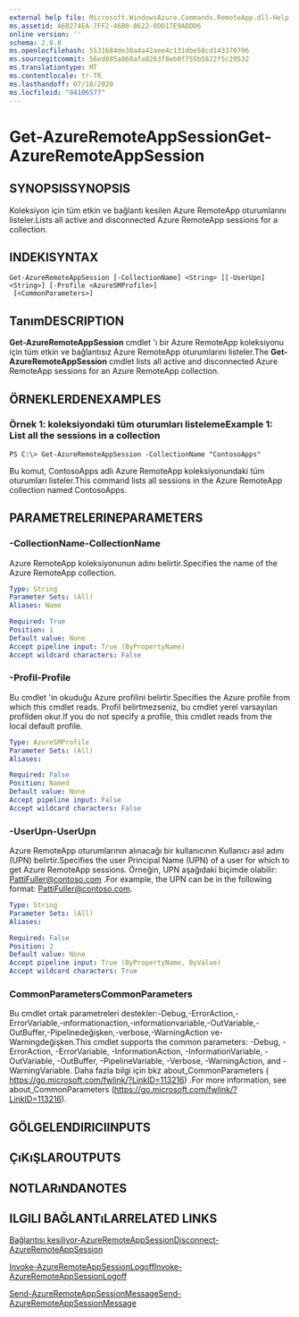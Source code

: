 ```yaml
---
external help file: Microsoft.WindowsAzure.Commands.RemoteApp.dll-Help.xml
ms.assetid: A6B274EA-7FF2-46B0-8622-0DD17E9ADDD6
online version: ''
schema: 2.0.0
ms.openlocfilehash: 5531684de38a4a42aee4c131dbe58cd143370796
ms.sourcegitcommit: 56ed085a868afa8263f8eb0f755b5822f5c29532
ms.translationtype: MT
ms.contentlocale: tr-TR
ms.lasthandoff: 07/18/2020
ms.locfileid: "94106577"
---
```

# <span data-ttu-id="3e54b-101">Get-AzureRemoteAppSession</span><span class="sxs-lookup"><span data-stu-id="3e54b-101">Get-AzureRemoteAppSession</span></span>

## <span data-ttu-id="3e54b-102">SYNOPSIS</span><span class="sxs-lookup"><span data-stu-id="3e54b-102">SYNOPSIS</span></span>
<span data-ttu-id="3e54b-103">Koleksiyon için tüm etkin ve bağlantı kesilen Azure RemoteApp oturumlarını listeler.</span><span class="sxs-lookup"><span data-stu-id="3e54b-103">Lists all active and disconnected Azure RemoteApp sessions for a collection.</span></span>

## <span data-ttu-id="3e54b-104">INDEKI</span><span class="sxs-lookup"><span data-stu-id="3e54b-104">SYNTAX</span></span>

```
Get-AzureRemoteAppSession [-CollectionName] <String> [[-UserUpn] <String>] [-Profile <AzureSMProfile>]
 [<CommonParameters>]
```

## <span data-ttu-id="3e54b-105">Tanım</span><span class="sxs-lookup"><span data-stu-id="3e54b-105">DESCRIPTION</span></span>
<span data-ttu-id="3e54b-106">**Get-AzureRemoteAppSession** cmdlet 'ı bir Azure RemoteApp koleksiyonu için tüm etkin ve bağlantısız Azure RemoteApp oturumlarını listeler.</span><span class="sxs-lookup"><span data-stu-id="3e54b-106">The **Get-AzureRemoteAppSession** cmdlet lists all active and disconnected Azure RemoteApp sessions for an Azure RemoteApp collection.</span></span>

## <span data-ttu-id="3e54b-107">ÖRNEKLERDEN</span><span class="sxs-lookup"><span data-stu-id="3e54b-107">EXAMPLES</span></span>

### <span data-ttu-id="3e54b-108">Örnek 1: koleksiyondaki tüm oturumları listeleme</span><span class="sxs-lookup"><span data-stu-id="3e54b-108">Example 1: List all the sessions in a collection</span></span>
```
PS C:\> Get-AzureRemoteAppSession -CollectionName "ContosoApps"
```

<span data-ttu-id="3e54b-109">Bu komut, ContosoApps adlı Azure RemoteApp koleksiyonundaki tüm oturumları listeler.</span><span class="sxs-lookup"><span data-stu-id="3e54b-109">This command lists all sessions in the Azure RemoteApp collection named ContosoApps.</span></span>

## <span data-ttu-id="3e54b-110">PARAMETRELERINE</span><span class="sxs-lookup"><span data-stu-id="3e54b-110">PARAMETERS</span></span>

### <span data-ttu-id="3e54b-111">-CollectionName</span><span class="sxs-lookup"><span data-stu-id="3e54b-111">-CollectionName</span></span>
<span data-ttu-id="3e54b-112">Azure RemoteApp koleksiyonunun adını belirtir.</span><span class="sxs-lookup"><span data-stu-id="3e54b-112">Specifies the name of the Azure RemoteApp collection.</span></span>

```yaml
Type: String
Parameter Sets: (All)
Aliases: Name

Required: True
Position: 1
Default value: None
Accept pipeline input: True (ByPropertyName)
Accept wildcard characters: False
```

### <span data-ttu-id="3e54b-113">-Profil</span><span class="sxs-lookup"><span data-stu-id="3e54b-113">-Profile</span></span>
<span data-ttu-id="3e54b-114">Bu cmdlet 'in okuduğu Azure profilini belirtir.</span><span class="sxs-lookup"><span data-stu-id="3e54b-114">Specifies the Azure profile from which this cmdlet reads.</span></span>
<span data-ttu-id="3e54b-115">Profil belirtmezseniz, bu cmdlet yerel varsayılan profilden okur.</span><span class="sxs-lookup"><span data-stu-id="3e54b-115">If you do not specify a profile, this cmdlet reads from the local default profile.</span></span>

```yaml
Type: AzureSMProfile
Parameter Sets: (All)
Aliases: 

Required: False
Position: Named
Default value: None
Accept pipeline input: False
Accept wildcard characters: False
```

### <span data-ttu-id="3e54b-116">-UserUpn</span><span class="sxs-lookup"><span data-stu-id="3e54b-116">-UserUpn</span></span>
<span data-ttu-id="3e54b-117">Azure RemoteApp oturumlarının alınacağı bir kullanıcının Kullanıcı asıl adını (UPN) belirtir.</span><span class="sxs-lookup"><span data-stu-id="3e54b-117">Specifies the user Principal Name (UPN) of a user for which to get Azure RemoteApp sessions.</span></span>
<span data-ttu-id="3e54b-118">Örneğin, UPN aşağıdaki biçimde olabilir: PattiFuller@contoso.com .</span><span class="sxs-lookup"><span data-stu-id="3e54b-118">For example, the UPN can be in the following format: PattiFuller@contoso.com.</span></span>

```yaml
Type: String
Parameter Sets: (All)
Aliases: 

Required: False
Position: 2
Default value: None
Accept pipeline input: True (ByPropertyName, ByValue)
Accept wildcard characters: True
```

### <span data-ttu-id="3e54b-119">CommonParameters</span><span class="sxs-lookup"><span data-stu-id="3e54b-119">CommonParameters</span></span>
<span data-ttu-id="3e54b-120">Bu cmdlet ortak parametreleri destekler:-Debug,-ErrorAction,-ErrorVariable,-ınformationaction,-ınformationvariable,-OutVariable,-OutBuffer,-Pipelinedeğişken,-verbose,-WarningAction ve-Warningdeğişken.</span><span class="sxs-lookup"><span data-stu-id="3e54b-120">This cmdlet supports the common parameters: -Debug, -ErrorAction, -ErrorVariable, -InformationAction, -InformationVariable, -OutVariable, -OutBuffer, -PipelineVariable, -Verbose, -WarningAction, and -WarningVariable.</span></span> <span data-ttu-id="3e54b-121">Daha fazla bilgi için bkz about_CommonParameters ( https://go.microsoft.com/fwlink/?LinkID=113216) .</span><span class="sxs-lookup"><span data-stu-id="3e54b-121">For more information, see about_CommonParameters (https://go.microsoft.com/fwlink/?LinkID=113216).</span></span>

## <span data-ttu-id="3e54b-122">GÖLGELENDIRICI</span><span class="sxs-lookup"><span data-stu-id="3e54b-122">INPUTS</span></span>

## <span data-ttu-id="3e54b-123">ÇıKıŞLAR</span><span class="sxs-lookup"><span data-stu-id="3e54b-123">OUTPUTS</span></span>

## <span data-ttu-id="3e54b-124">NOTLARıNDA</span><span class="sxs-lookup"><span data-stu-id="3e54b-124">NOTES</span></span>

## <span data-ttu-id="3e54b-125">ILGILI BAĞLANTıLAR</span><span class="sxs-lookup"><span data-stu-id="3e54b-125">RELATED LINKS</span></span>

[<span data-ttu-id="3e54b-126">Bağlantısı kesiliyor-AzureRemoteAppSession</span><span class="sxs-lookup"><span data-stu-id="3e54b-126">Disconnect-AzureRemoteAppSession</span></span>](./Disconnect-AzureRemoteAppSession.md)

[<span data-ttu-id="3e54b-127">Invoke-AzureRemoteAppSessionLogoff</span><span class="sxs-lookup"><span data-stu-id="3e54b-127">Invoke-AzureRemoteAppSessionLogoff</span></span>](./Invoke-AzureRemoteAppSessionLogoff.md)

[<span data-ttu-id="3e54b-128">Send-AzureRemoteAppSessionMessage</span><span class="sxs-lookup"><span data-stu-id="3e54b-128">Send-AzureRemoteAppSessionMessage</span></span>](./Send-AzureRemoteAppSessionMessage.md)


